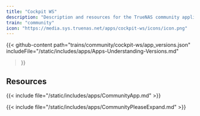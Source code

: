 ```yaml
---
title: "Cockpit WS"
description: "Description and resources for the TrueNAS community application called Cockpit WS."
train: "community"
icon: "https://media.sys.truenas.net/apps/cockpit-ws/icons/icon.png"
---
```


{{< github-content 
    path="trains/community/cockpit-ws/app_versions.json"
	includeFile="/static/includes/apps/Apps-Understanding-Versions.md"
>}}

## Resources

{{< include file="/static/includes/apps/CommunityApp.md" >}}

{{< include file="/static/includes/apps/CommunityPleaseExpand.md" >}}
